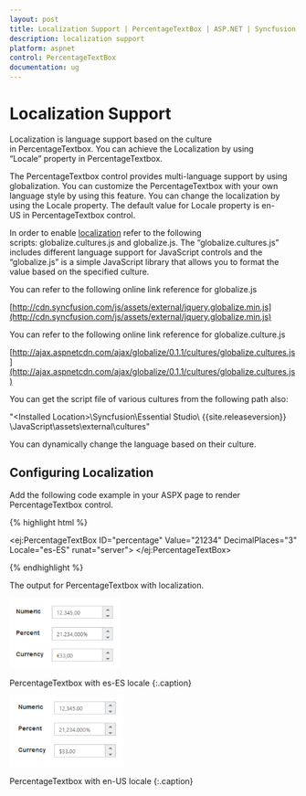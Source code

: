 ```yaml
---
layout: post
title: Localization Support | PercentageTextBox | ASP.NET | Syncfusion
description: localization support
platform: aspnet
control: PercentageTextBox
documentation: ug
---
```


# Localization Support

Localization is language support based on the culture in PercentageTextbox. You can achieve the Localization by using “Locale” property in PercentageTextbox.

The PercentageTextbox control provides multi-language support by using globalization. You can customize the PercentageTextbox with your own language style by using this feature. You can change the localization by using the Locale property. The default value for Locale property is en-US in PercentageTextbox control.

In order to enable [localization](http://help.syncfusion.com/js) refer to the following scripts: globalize.cultures.js and globalize.js. The “globalize.cultures.js” includes different language support for JavaScript controls and the “globalize.js” is a simple JavaScript library that allows you to format the value based on the specified culture.

You can refer to the following online link reference for globalize.js

[http://cdn.syncfusion.com/js/assets/external/jquery.globalize.min.js](http://cdn.syncfusion.com/js/assets/external/jquery.globalize.min.js)

You can refer to the following online link reference for globalize.culture.js

[http://ajax.aspnetcdn.com/ajax/globalize/0.1.1/cultures/globalize.cultures.js](http://ajax.aspnetcdn.com/ajax/globalize/0.1.1/cultures/globalize.cultures.js)

You can get the script file of various cultures from the following path also:

"&lt;Installed Location&gt;\Syncfusion\Essential Studio\ {{site.releaseversion}} \JavaScript\assets\external\cultures"

You can dynamically change the language based on their culture.

## Configuring Localization

Add the following code example in your ASPX page to render PercentageTextbox control.

{% highlight html %}

<ej:PercentageTextBox ID="percentage" Value="21234" DecimalPlaces="3" Locale="es-ES" runat="server"> </ej:PercentageTextBox>

{% endhighlight %}


The output for PercentageTextbox with localization.

![](Localization-Support_images/Localization-Support_img1.png)

PercentageTextbox with es-ES locale
{:.caption}

![](Localization-Support_images/Localization-Support_img2.png)

PercentageTextbox with en-US locale
{:.caption}